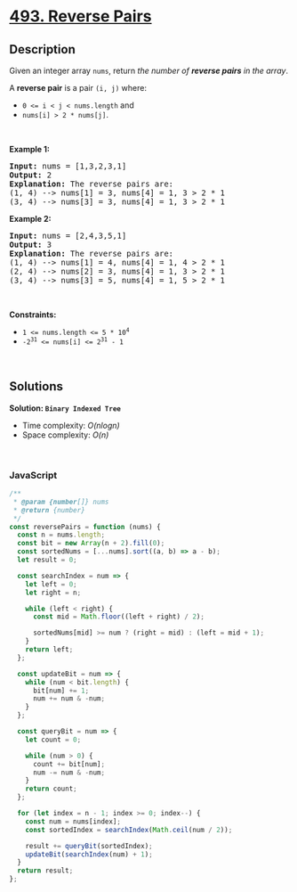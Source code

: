 # [493. Reverse Pairs](https://leetcode.com/problems/reverse-pairs)

## Description

<div class="elfjS" data-track-load="description_content"><p>Given an integer array <code>nums</code>, return <em>the number of <strong>reverse pairs</strong> in the array</em>.</p>

<p>A <strong>reverse pair</strong> is a pair <code>(i, j)</code> where:</p>

<ul>
	<li><code>0 &lt;= i &lt; j &lt; nums.length</code> and</li>
	<li><code>nums[i] &gt; 2 * nums[j]</code>.</li>
</ul>

<p>&nbsp;</p>
<p><strong class="example">Example 1:</strong></p>

<pre><strong>Input:</strong> nums = [1,3,2,3,1]
<strong>Output:</strong> 2
<strong>Explanation:</strong> The reverse pairs are:
(1, 4) --&gt; nums[1] = 3, nums[4] = 1, 3 &gt; 2 * 1
(3, 4) --&gt; nums[3] = 3, nums[4] = 1, 3 &gt; 2 * 1
</pre>

<p><strong class="example">Example 2:</strong></p>

<pre><strong>Input:</strong> nums = [2,4,3,5,1]
<strong>Output:</strong> 3
<strong>Explanation:</strong> The reverse pairs are:
(1, 4) --&gt; nums[1] = 4, nums[4] = 1, 4 &gt; 2 * 1
(2, 4) --&gt; nums[2] = 3, nums[4] = 1, 3 &gt; 2 * 1
(3, 4) --&gt; nums[3] = 5, nums[4] = 1, 5 &gt; 2 * 1
</pre>

<p>&nbsp;</p>
<p><strong>Constraints:</strong></p>

<ul>
	<li><code>1 &lt;= nums.length &lt;= 5 * 10<sup>4</sup></code></li>
	<li><code>-2<sup>31</sup> &lt;= nums[i] &lt;= 2<sup>31</sup> - 1</code></li>
</ul>
</div>

<p>&nbsp;</p>

## Solutions

**Solution: `Binary Indexed Tree`**

- Time complexity: <em>O(nlogn)</em>
- Space complexity: <em>O(n)</em>

<p>&nbsp;</p>

### **JavaScript**

```js
/**
 * @param {number[]} nums
 * @return {number}
 */
const reversePairs = function (nums) {
  const n = nums.length;
  const bit = new Array(n + 2).fill(0);
  const sortedNums = [...nums].sort((a, b) => a - b);
  let result = 0;

  const searchIndex = num => {
    let left = 0;
    let right = n;

    while (left < right) {
      const mid = Math.floor((left + right) / 2);

      sortedNums[mid] >= num ? (right = mid) : (left = mid + 1);
    }
    return left;
  };

  const updateBit = num => {
    while (num < bit.length) {
      bit[num] += 1;
      num += num & -num;
    }
  };

  const queryBit = num => {
    let count = 0;

    while (num > 0) {
      count += bit[num];
      num -= num & -num;
    }
    return count;
  };

  for (let index = n - 1; index >= 0; index--) {
    const num = nums[index];
    const sortedIndex = searchIndex(Math.ceil(num / 2));

    result += queryBit(sortedIndex);
    updateBit(searchIndex(num) + 1);
  }
  return result;
};
```
